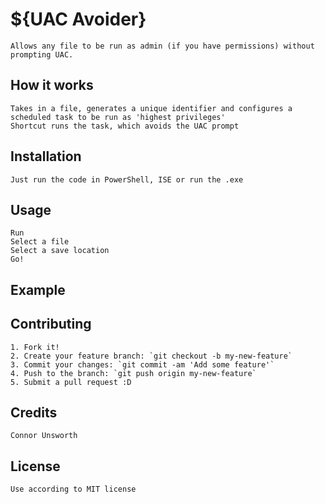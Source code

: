 # ${UAC Avoider}

	Allows any file to be run as admin (if you have permissions) without prompting UAC.

## How it works

	Takes in a file, generates a unique identifier and configures a scheduled task to be run as 'highest privileges'
	Shortcut runs the task, which avoids the UAC prompt

## Installation
	Just run the code in PowerShell, ISE or run the .exe


## Usage

	Run
	Select a file
	Select a save location
	Go!

## Example
	

## Contributing

	1. Fork it!
	2. Create your feature branch: `git checkout -b my-new-feature`
	3. Commit your changes: `git commit -am 'Add some feature'`
	4. Push to the branch: `git push origin my-new-feature`
	5. Submit a pull request :D

## Credits
	Connor Unsworth
## License
	Use according to MIT license

